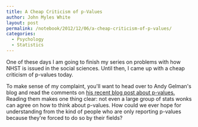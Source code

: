 ```yaml
---
title: A Cheap Criticism of p-Values
author: John Myles White
layout: post
permalink: /notebook/2012/12/06/a-cheap-criticism-of-p-values/
categories:
  - Psychology
  - Statistics
---
```


One of these days I am going to finish my series on problems with how NHST is issued in the social sciences. Until then, I came up with a cheap criticism of p-values today.

To make sense of my complaint, you'll want to head over to Andy Gelman's blog and read the comments on [his recent blog post about p-values.](http://andrewgelman.com/2012/12/the-p-value-is-not/) Reading them makes one thing clear: not even a large group of stats wonks can agree on how to think about p-values. How could we ever hope for understanding from the kind of people who are only reporting p-values because they're forced to do so by their fields?
